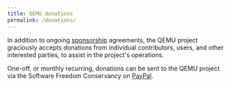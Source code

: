 ```yaml
---
title: QEMU donations
permalink: /donations/
---
```


In addition to ongoing [sponsorship](../sponsors) agreements, the
QEMU project graciously accepts donations from individual contributors, users,
and other interested parties, to assist in the project's operations.

One-off, or monthly recurring, donations can be sent to the QEMU project
via the Software Freedom Conservancy on [PayPal](https://paypal.com/donate/?hosted_button_id=YN74TZRMBBM6U).
